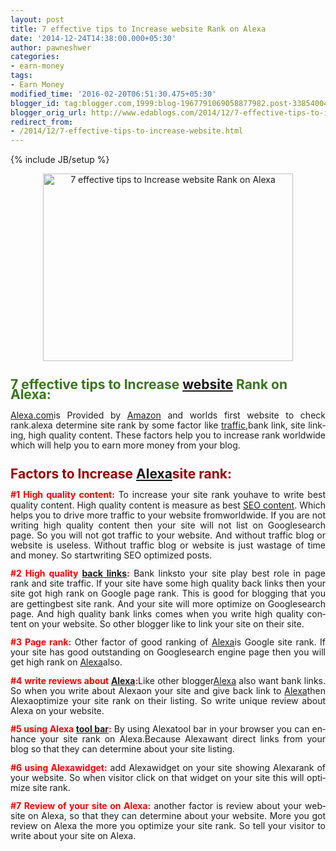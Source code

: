 ```yaml
---
layout: post
title: 7 effective tips to Increase website Rank on Alexa
date: '2014-12-24T14:38:00.000+05:30'
author: pawneshwer
categories:
- earn-money
tags:
- Earn Money
modified_time: '2016-02-20T06:51:30.475+05:30'
blogger_id: tag:blogger.com,1999:blog-1967791069058877982.post-3385400437085429704
blogger_orig_url: http://www.edablogs.com/2014/12/7-effective-tips-to-increase-website.html
redirect_from:
- /2014/12/7-effective-tips-to-increase-website.html
---
```


{% include JB/setup %}

<div dir="ltr" style="text-align: left;"><div style="line-height: 115%; margin-bottom: 0.35cm;"><div style="clear: both; text-align: center;"><a href="http://www.trickspapa.com/wp-content/uploads/2014/12/Alexa-2BRank.png" style="margin-left: 1em; margin-right: 1em;"><img alt="7 effective tips to Increase website Rank on Alexa" border="0" src="http://www.trickspapa.com/wp-content/uploads/2014/12/Alexa-2BRank.png" height="300" title="7 effective tips to Increase website Rank on Alexa" width="400" /></a></div><h2 style="text-align: left;"><span lang="en-US"><span style="color: #38761d;">7 effective tips to Increase <a href="http://en.wikipedia.org/wiki/Website" rel="wikipedia" target="_blank" title="Website">website</a> Rank on Alexa: </span></span></h2><div style="text-align: justify;"><span lang="en-US"><a href="http://www.alexa.com/" rel="nofollow" target="_blank">Alexa.com</a>is Provided by <a href="http://www.amazon.com/" rel="homepage" target="_blank" title="Amazon.com">Amazon</a> and worlds first website to check rank.alexa determine site rank by some factor like <a href="http://en.wikipedia.org/wiki/Web_traffic" rel="wikipedia" target="_blank" title="Web traffic">traffic</a>,bank link, site linking, high quality content. These factors help you to increase rank worldwide which will help you to earn more money from your blog.</span></div></div><div style="line-height: 115%; margin-bottom: 0.35cm;"><h2 style="text-align: left;"><span style="color: #990000;"><span lang="en-US">Factors to Increase </span><a href="http://www.alexa.com/siteinfo/www.trickspapa.com" rel="nofollow" target="_blank"><span lang="en-US">Alexa</span></a><span lang="en-US">site rank:</span></span></h2></div><div style="line-height: 115%; margin-bottom: 0.35cm; text-align: justify;"><span style="color: red;"><b><span lang="en-US">#1 High quality content:</span></b></span> To increase your site rank<span lang="en-US"> you</span><span lang="en-US">have to write best quality content. High quality content is measure as best <a href="http://www.legalzoom.com/business-management/promoting-your-business/seo-strategy-search-engine-rankings" rel="legalzoom" target="_blank" title="SEO Strategy">SEO content</a>. Which helps you to drive more traffic to your website </span><span lang="en-US">from</span><span lang="en-US">worldwide. If you are not writing high quality content then your site will not list on </span><span lang="en-US">Google</span><span lang="en-US">search page. So you will not got traffic to your website. And without traffic blog or website is useless. Without traffic blog or website is just wastage of time and money. So </span><span lang="en-US">start</span><span lang="en-US">writing SEO optimized posts.</span> </div><div style="line-height: 115%; margin-bottom: 0.35cm; text-align: justify;"><span lang="en-US"><span style="color: red;"><b>#2 High quality <a href="http://en.wikipedia.org/wiki/Backlink" rel="wikipedia" target="_blank" title="Backlink">back links</a>:</b></span> Bank </span><span lang="en-US">links</span><span lang="en-US">to your site play best role in page rank and site traffic. If your site have some high quality back links then your site got high rank on </span><span lang="en-US">Google</span><span lang="en-US"> page rank. This is good for blogging that you are </span><span lang="en-US">getting</span><span lang="en-US">best site rank. And your site will more optimize on </span><span lang="en-US">Google</span><span lang="en-US">search page. And high quality bank links comes when you write high quality content on your website. So other blogger like to link your site on their site.</span></div><div style="line-height: 115%; margin-bottom: 0.35cm; text-align: justify;"><span lang="en-US"><span style="color: red;"><b>#3 Page rank:</b> </span>Other factor of good ranking of </span><a href="http://www.alexa.com/siteinfo/www.trickspapa.com" rel="nofollow" target="_blank"><span lang="en-US">Alexa</span></a><span lang="en-US">is </span><span lang="en-US">Google</span><span lang="en-US"> site rank. If your site has good outstanding on </span><span lang="en-US">Google</span><span lang="en-US">search engine page then you will get high rank on </span><a href="http://www.alexa.com/siteinfo/www.trickspapa.com" rel="nofollow" target="_blank"><span lang="en-US">Alexa</span></a><span lang="en-US">also.</span></div><div style="line-height: 115%; margin-bottom: 0.35cm; text-align: justify;"><span style="color: red;"><b><span lang="en-US">#4 write reviews about </span><a href="http://www.alexa.com/siteinfo/www.trickspapa.com" rel="nofollow" target="_blank"><span lang="en-US">Alexa</span></a></b></span><span lang="en-US"><span style="color: red;"><b>:</b></span>Like other </span><span lang="en-US">blogger</span><span lang="en-US"></span><a href="http://www.alexa.com/siteinfo/www.trickspapa.com" rel="nofollow" target="_blank"><span lang="en-US">Alexa</span></a><span lang="en-US"> also want bank links. So when you write about </span><span lang="en-US">Alexa</span><span lang="en-US">on your site and give back link to </span><a href="http://www.alexa.com/siteinfo/www.trickspapa.com" rel="nofollow" target="_blank"><span lang="en-US">Alexa</span></a><span lang="en-US">then </span><span lang="en-US">Alexa</span><span lang="en-US">optimize your site rank on their listing. So write unique review about </span><span lang="en-US">Alexa</span><span lang="en-US"> on your website.</span></div><div style="line-height: 115%; margin-bottom: 0.35cm; text-align: justify;"><span style="color: red;"><b><span lang="en-US">#5 using </span><span lang="en-US">Alexa</span></b></span><span lang="en-US"><span style="color: red;"><b> <a href="http://en.wikipedia.org/wiki/Toolbar" rel="wikipedia" target="_blank" title="Toolbar">tool bar</a>:</b></span> By using </span><span lang="en-US">Alexa</span><span lang="en-US"></span><span lang="en-US">tool bar</span><span lang="en-US"> in your browser you can enhance your site rank on </span><span lang="en-US">Alexa.</span><span lang="en-US">Because </span><span lang="en-US">Alexa</span><span lang="en-US">want direct links from your blog so that they can determine about your site listing.</span></div><div style="line-height: 115%; margin-bottom: 0.35cm; text-align: justify;"><span style="color: red;"><b><span lang="en-US">#6 using </span><span lang="en-US">Alexa</span></b></span><span lang="en-US"><span style="color: red;"><b>widget:</b></span> add </span><span lang="en-US">Alexa</span><span lang="en-US">widget on your site showing </span><span lang="en-US">Alexa</span><span lang="en-US">rank of your website. So when visitor click on that widget on your site this will optimize site rank.</span></div><div style="line-height: 115%; margin-bottom: 0.35cm; text-align: justify;"><span style="color: red;"><b><span lang="en-US">#7 Review of your site on </span><span lang="en-US">Alexa</span></b></span><span lang="en-US"><span style="color: red;"><b>:</b></span> another factor is review about your website on </span><span lang="en-US">Alexa</span><span lang="en-US">, so that they can determine about your website. More you got review on </span><span lang="en-US">Alexa</span><span lang="en-US"> the more you optimize your site rank. So tell your visitor to write about your site on </span><span lang="en-US">Alexa.</span><span lang="en-US"> </span></div></div>